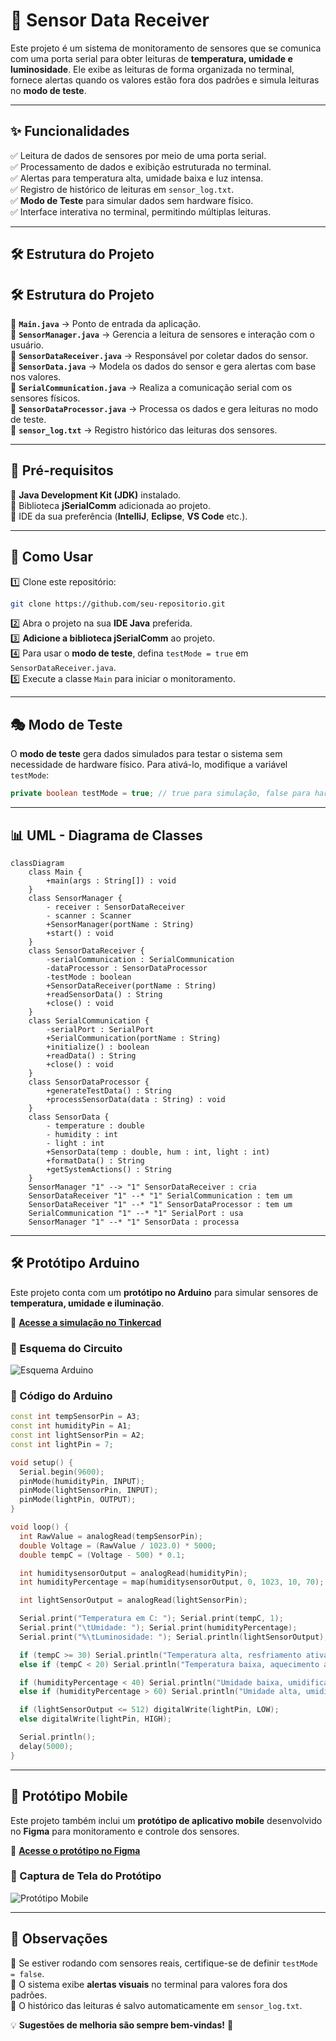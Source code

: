 # 📡 Sensor Data Receiver

Este projeto é um sistema de monitoramento de sensores que se comunica com uma porta serial para obter leituras de **temperatura, umidade e luminosidade**. Ele exibe as leituras de forma organizada no terminal, fornece alertas quando os valores estão fora dos padrões e simula leituras no **modo de teste**.

---

## ✨ Funcionalidades

✅ Leitura de dados de sensores por meio de uma porta serial.\
✅ Processamento de dados e exibição estruturada no terminal.\
✅ Alertas para temperatura alta, umidade baixa e luz intensa.\
✅ Registro de histórico de leituras em `sensor_log.txt`.\
✅ **Modo de Teste** para simular dados sem hardware físico.\
✅ Interface interativa no terminal, permitindo múltiplas leituras.

---

## 🛠 Estrutura do Projeto

## 🛠 Estrutura do Projeto

📂 **`Main.java`** → Ponto de entrada da aplicação.\
📂 **`SensorManager.java`** → Gerencia a leitura de sensores e interação com o usuário.\
📂 **`SensorDataReceiver.java`** → Responsável por coletar dados do sensor.\
📂 **`SensorData.java`** → Modela os dados do sensor e gera alertas com base nos valores.\
📂 **`SerialCommunication.java`** → Realiza a comunicação serial com os sensores físicos.\
📂 **`SensorDataProcessor.java`** → Processa os dados e gera leituras no modo de teste.\
📂 **`sensor_log.txt`** → Registro histórico das leituras dos sensores.


---

## 🔧 Pré-requisitos

📌 **Java Development Kit (JDK)** instalado.\
📌 Biblioteca **jSerialComm** adicionada ao projeto.\
📌 IDE da sua preferência (**IntelliJ**, **Eclipse**, **VS Code** etc.).

---

## 🚀 Como Usar

1️⃣ Clone este repositório:

```sh
git clone https://github.com/seu-repositorio.git
```

2️⃣ Abra o projeto na sua **IDE Java** preferida.\
3️⃣ **Adicione a biblioteca jSerialComm** ao projeto.\
4️⃣ Para usar o **modo de teste**, defina `testMode = true` em `SensorDataReceiver.java`.\
5️⃣ Execute a classe `Main` para iniciar o monitoramento.

---

## 🎭 Modo de Teste

O **modo de teste** gera dados simulados para testar o sistema sem necessidade de hardware físico. Para ativá-lo, modifique a variável `testMode`:

```java
private boolean testMode = true; // true para simulação, false para hardware físico
```

---

## 📊 UML - Diagrama de Classes

```mermaid
classDiagram
    class Main {
        +main(args : String[]) : void
    }
    class SensorManager {
        - receiver : SensorDataReceiver
        - scanner : Scanner
        +SensorManager(portName : String)
        +start() : void
    }
    class SensorDataReceiver {
        -serialCommunication : SerialCommunication
        -dataProcessor : SensorDataProcessor
        -testMode : boolean
        +SensorDataReceiver(portName : String)
        +readSensorData() : String
        +close() : void
    }
    class SerialCommunication {
        -serialPort : SerialPort
        +SerialCommunication(portName : String)
        +initialize() : boolean
        +readData() : String
        +close() : void
    }
    class SensorDataProcessor {
        +generateTestData() : String
        +processSensorData(data : String) : void
    }
    class SensorData {
        - temperature : double
        - humidity : int
        - light : int
        +SensorData(temp : double, hum : int, light : int)
        +formatData() : String
        +getSystemActions() : String
    }
    SensorManager "1" --> "1" SensorDataReceiver : cria
    SensorDataReceiver "1" --* "1" SerialCommunication : tem um
    SensorDataReceiver "1" --* "1" SensorDataProcessor : tem um
    SerialCommunication "1" --* "1" SerialPort : usa
    SensorManager "1" --* "1" SensorData : processa
```

---

## 🛠 Protótipo Arduino

Este projeto conta com um **protótipo no Arduino** para simular sensores de **temperatura, umidade e iluminação**.

🔗 [**Acesse a simulação no Tinkercad**](https://www.tinkercad.com/things/6uVQnDJF6tp/editel?sharecode=StbhpyHQ2qmJCWu9OA0liCQtoXbzjIlvm1-s5xy-HCU)

### 📸 Esquema do Circuito

![Esquema Arduino](images/arduino_circuit.png)
### 📜 Código do Arduino

```cpp
const int tempSensorPin = A3;
const int humidityPin = A1;
const int lightSensorPin = A2;
const int lightPin = 7;

void setup() {
  Serial.begin(9600);
  pinMode(humidityPin, INPUT);
  pinMode(lightSensorPin, INPUT);
  pinMode(lightPin, OUTPUT);
}

void loop() {
  int RawValue = analogRead(tempSensorPin);
  double Voltage = (RawValue / 1023.0) * 5000;
  double tempC = (Voltage - 500) * 0.1;

  int humiditysensorOutput = analogRead(humidityPin);
  int humidityPercentage = map(humiditysensorOutput, 0, 1023, 10, 70);

  int lightSensorOutput = analogRead(lightSensorPin);

  Serial.print("Temperatura em C: "); Serial.print(tempC, 1);
  Serial.print("\tUmidade: "); Serial.print(humidityPercentage);
  Serial.print("%\tLuminosidade: "); Serial.println(lightSensorOutput);

  if (tempC >= 30) Serial.println("Temperatura alta, resfriamento ativado.");
  else if (tempC < 20) Serial.println("Temperatura baixa, aquecimento ativado.");

  if (humidityPercentage < 40) Serial.println("Umidade baixa, umidificação ativada.");
  else if (humidityPercentage > 60) Serial.println("Umidade alta, umidificação desativada.");

  if (lightSensorOutput <= 512) digitalWrite(lightPin, LOW);
  else digitalWrite(lightPin, HIGH);

  Serial.println();
  delay(5000);
}
```

---

## 📱 Protótipo Mobile

Este projeto também inclui um **protótipo de aplicativo mobile** desenvolvido no **Figma** para monitoramento e controle dos sensores.

🔗 [**Acesse o protótipo no Figma**](https://www.figma.com/design/FcUjUmA3Yr3K1A1IGixOBM/Smart-Home---prototipo-PI?node-id=0-1&t=7nGNZpZq1SkoGvcp-1)

### 📸 Captura de Tela do Protótipo


![Protótipo Mobile](images/mobile_prototype.png)

---

## 📌 Observações

🔹 Se estiver rodando com sensores reais, certifique-se de definir `testMode = false`.\
🔹 O sistema exibe **alertas visuais** no terminal para valores fora dos padrões.\
🔹 O histórico das leituras é salvo automaticamente em `sensor_log.txt`.

💡 **Sugestões de melhoria são sempre bem-vindas!** 🚀

